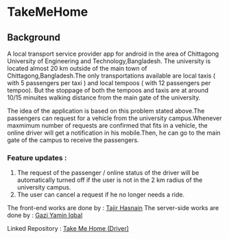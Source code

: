 # TakeMeHome

## Background
A local transport service provider app for android in the area of Chittagong University of Engineering and Technology,Bangladesh.
The university is located almost 20 km outside of the main town of Chittagong,Bangladesh.The only transportations available are local taxis ( with 5 passengers per taxi ) and local tempoos ( with 12 passengers per tempoo).
But the stoppage of both the tempoos and taxis are at around 10/15 minuites walking distance from the main gate of the university.

The idea of the application is based on this problem stated above.The passengers can request for a vehicle from the university campus.Whenever maxmimum number of requests are confirmed that fits in a vehicle, the online driver will get a notification in his mobile.Then, he can go to the main gate of the campus to receive the passengers.

### Feature updates :
1. The request of the passenger / online status of the driver will be automatically turned off if the user is not in the 2 km radius of the university campus.
2. The user can cancel a request if he no longer needs a ride.

The front-end works are done by : [Tajir Hasnain](https://github.com/Tajir-Hasnain/)
The server-side works are done by : [Gazi Yamin Iqbal](https://github.com/lnzva)

Linked Repository : [Take Me Home (Driver)](https://github.com/Tajir-Hasnain/TakeMeHomeDriver)

